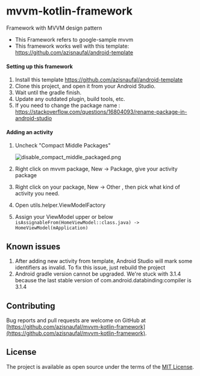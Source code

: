 # mvvm-kotlin-framework

Framework with MVVM design pattern
- This Framework refers to google-sample mvvm
- This framework works well with this template: https://github.com/azisnaufal/android-template

#### Setting up this framework

1. Install this template https://github.com/azisnaufal/android-template
2. Clone this project, and open it from your Android Studio.
3. Wait until the gradle finish.
4. Update any outdated plugin, build tools, etc.
5. If you need to change the package name : https://stackoverflow.com/questions/16804093/rename-package-in-android-studio

#### Adding an activity

1. Uncheck "Compact Middle Packages" 

   ![disable_compact_middle_packaged.png](https://i.imgur.com/tS1ybmf.png)
2. Right click on mvvm package, New -> Package, give your activity package
3. Right click on your package, New -> Other , then pick what kind of activity you need.
4. Open utils.helper.ViewModelFactory    
5. Assign your ViewModel upper or below   
   `isAssignableFrom(HomeViewModel::class.java) -> HomeViewModel(mApplication)`

## Known issues

1. After adding new activity from template, Android Studio will mark some identifiers as invalid. To fix this issue, just rebuild the project
2. Android gradle version cannot be upgraded. We're stuck with 3.1.4 because the last stable version of com.android.databinding:compiler is 3.1.4 

## Contributing

Bug reports and pull requests are welcome on GitHub at [https://github.com/azisnaufal/mvvm-kotlin-framework](https://github.com/azisnaufal/mvvm-kotlin-framework).

## License

The project is available as open source under the terms of the [MIT License](http://opensource.org/licenses/MIT).
